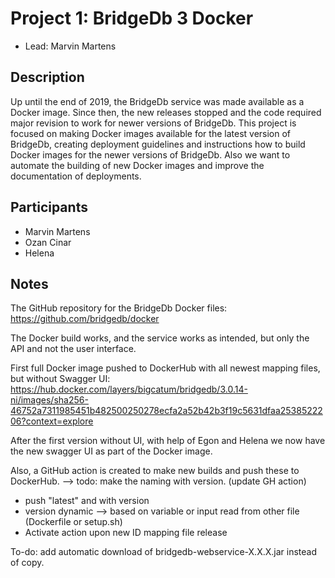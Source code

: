 # Project 1: BridgeDb 3 Docker

* Lead: Marvin Martens

## Description
Up until the end of 2019, the BridgeDb service was made available as a Docker image. Since then, the new releases stopped and the code required major revision to work for newer versions of BridgeDb. This project is focused on making Docker images available for the latest version of BridgeDb, creating deployment guidelines and instructions how to build Docker images for the newer versions of BridgeDb. 
Also we want to automate the building of new Docker images and improve the documentation of deployments.

## Participants
* Marvin Martens
* Ozan Cinar
* Helena

## Notes
The GitHub repository for the BridgeDb Docker files: https://github.com/bridgedb/docker

The Docker build works, and the service works as intended, but only the API and not the user interface. 

First full Docker image pushed to DockerHub with all newest mapping files, but without Swagger UI: https://hub.docker.com/layers/bigcatum/bridgedb/3.0.14-ni/images/sha256-46752a7311985451b482500250278ecfa2a52b42b3f19c5631dfaa2538522206?context=explore

After the first version without UI, with help of Egon and Helena we now have the new swagger UI as part of the Docker image.

Also, a GitHub action is created to make new builds and push these to DockerHub. --> todo: make the naming with version. (update GH action)
- push "latest" and with version
- version dynamic --> based on variable or input read from other file (Dockerfile or setup.sh)
- Activate action upon new ID mapping file release

To-do: add automatic download of bridgedb-webservice-X.X.X.jar instead of copy. 


